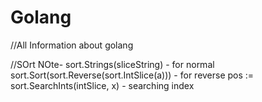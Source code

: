 # Golang

//All Information about golang

//SOrt NOte- 
sort.Strings(sliceString) - for normal
sort.Sort(sort.Reverse(sort.IntSlice(a)))  - for reverse
pos := sort.SearchInts(intSlice, x)   - searching index